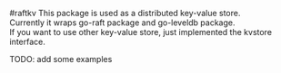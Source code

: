 #raftkv
This package is used as a distributed key-value store.   
Currently it wraps go-raft package and go-leveldb package.   
If you want to use other key-value store, just implemented the kvstore interface.

TODO: add some examples